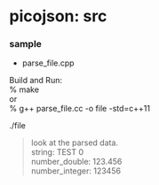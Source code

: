 picojson: src
===============

### sample
- parse_file.cpp <br/>

Build and Run: <br/>
% make <br/>
or <br/>
% g++ parse_file.cc -o file -std=c++11 <br/>

./file <br/>
> look at the parsed data. <br/>
> string: TEST 0 <br/>
> number_double: 123.456 <br/>
> number_integer: 123456 <br/>


